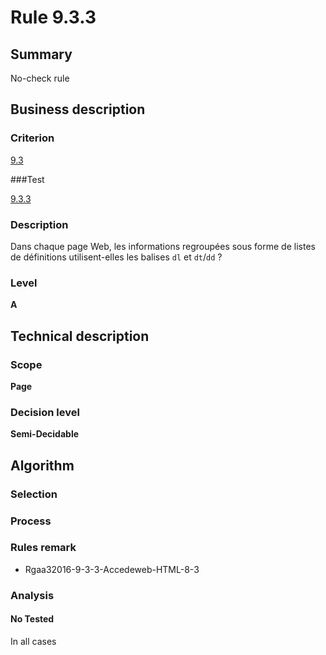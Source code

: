 # Rule 9.3.3

## Summary

No-check rule

## Business description

### Criterion

[9.3](http://references.modernisation.gouv.fr/rgaa/criteres.html#crit-9-3)

###Test

[9.3.3](http://references.modernisation.gouv.fr/rgaa/criteres.html#test-9.3.3)

### Description

Dans chaque page Web, les informations regroup&eacute;es sous forme de listes de d&eacute;finitions utilisent-elles les balises `dl` et `dt`/`dd` ?

### Level

**A**

## Technical description

### Scope

**Page**

### Decision level

**Semi-Decidable**

## Algorithm

### Selection

### Process

### Rules remark

 * Rgaa32016-9-3-3-Accedeweb-HTML-8-3

### Analysis

#### No Tested 

In all cases
